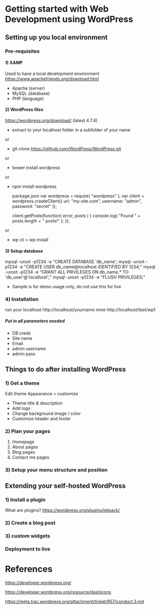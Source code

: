 # Getting started with Web Development using WordPress

## Setting up you local environment

### Pre-requisites

#### 1) XAMP
Used to have a local development environment
https://www.apachefriends.org/download.html

* Apache (server)
* MySQL (database)
* PHP (language)

#### 2) WordPress files
https://wordpress.org/download/ (latest 4.7.4)
* extract to your localhost folder in a subfolder of your name

or 

* git clone https://github.com/WordPress/WordPress.git

or

* bower install wordpress

or

* npm install wordpress

  package.json
    var wordpress = require( "wordpress" );
    var client = wordpress.createClient({
      url: "my-site.com",
      username: "admin",
      password: "secret"
    });
 
    client.getPosts(function( error, posts ) {
        console.log( "Found " + posts.length + " posts!" );
    });
    
or 

* wp cli > wp install



#### 3) Setup database
mysql -uroot -p1234 -e "CREATE DATABASE 'db_name';
mysql -uroot -p1234 -e "CREATE USER db_name@localhost IDENTIFIED BY 1234;"
mysql -uroot -p1234 -e "GRANT ALL PRIVILEGES ON db_name.* TO 'db_user'@'localhost';"
mysql -uroot -p1234 -e "FLUSH PRIVILEGES;"
* Sample is for demo usage only, do not use this for live

### 4) Installation
run your localhost
http://localhost/yourname
mine
http://localhost/test/wp1

##### Put in all parameters needed
- DB creds
- Site name
- Email
- admin username
- admin pass

## Things to do after installing WordPress

### 1) Get a theme

Edit theme
Appearance > customize
- Theme title & description
- Add logo
- Change background image / color
- Customize header and footer

### 2) Plan your pages
1. Homepage
2. About pages
3. Blog pages
4. Contact me pages

### 3) Setup your menu structure and position

## Extending your self-hosted WordPress

### 1) Install a plugin
What are plugins?
https://wordpress.org/plugins/jetpack/

### 2) Create a blog post

### 3) custom widgets


### Deployment to live




# References
https://developer.wordpress.org/

https://developer.wordpress.org/resource/dashicons

https://meta.trac.wordpress.org/attachment/ticket/957/conduct.3.md
